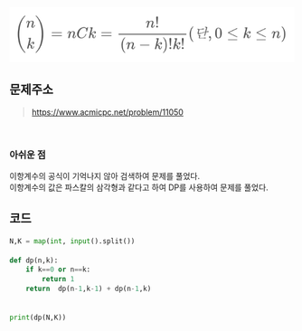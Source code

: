 ![alt text](img/image.png)

## 문제주소

> https://www.acmicpc.net/problem/11050

</br>

### 아쉬운 점

이항계수의 공식이 기억나지 않아 검색하여 문제를 풀었다.  
이항계수의 값은 파스칼의 삼각형과 같다고 하여 DP를 사용하여 문제를 풀었다.

## 코드

```py
N,K = map(int, input().split())

def dp(n,k):
    if k==0 or n==k:
        return 1
    return  dp(n-1,k-1) + dp(n-1,k)


print(dp(N,K))
```
